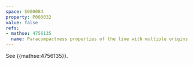 ```yaml
---
space: S000084
property: P000032
value: false
refs:
- mathse: 4756135
  name: Paracompactness properties of the line with multiple origins
---
```


See {{mathse:4756135}}.
